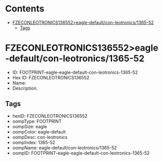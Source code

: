 



Contents
========

* [FZECONLEOTRONICS136552>eagle-default/con-leotronics/1365-52](#fzeconleotronics136552eagle-defaultcon-leotronics1365-52)
	* [Tags](#tags)

# FZECONLEOTRONICS136552>eagle-default/con-leotronics/1365-52

- ID: FOOTPRINT-eagle-eagle-default-con-leotronics-1365-52
- Hex ID: FZECONLEOTRONICS136552
- Name: 
- Description: 

## Tags

- hexID: FZECONLEOTRONICS136552
- oompType: FOOTPRINT
- oompSize: eagle
- oompColor: eagle-default
- oompDesc: con-leotronics
- oompIndex: 1365-52
- oompName: eagle-default/con-leotronics/1365-52
- oompID: FOOTPRINT-eagle-eagle-default-con-leotronics-1365-52

